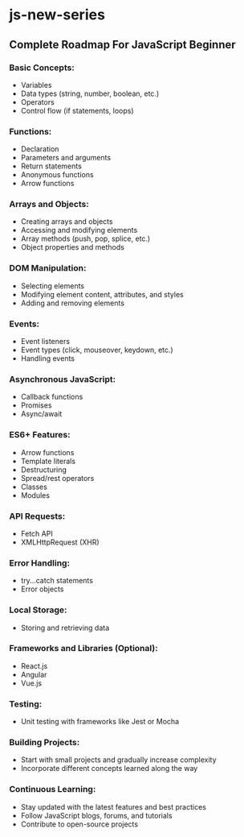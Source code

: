 # js-new-series

## Complete Roadmap For JavaScript Beginner



###  Basic Concepts:

- Variables
- Data types (string, number, boolean, etc.)
- Operators
- Control flow (if statements, loops)

###  Functions:

- Declaration
- Parameters and arguments
- Return statements
- Anonymous functions
- Arrow functions

### Arrays and Objects:

- Creating arrays and objects
- Accessing and modifying elements
- Array methods (push, pop, splice, etc.)
- Object properties and methods

### DOM Manipulation:

- Selecting elements
- Modifying element content, attributes, and styles
- Adding and removing elements

### Events:

- Event listeners
- Event types (click, mouseover, keydown, etc.)
- Handling events

### Asynchronous JavaScript:

- Callback functions
- Promises
- Async/await

### ES6+ Features:

- Arrow functions
- Template literals
- Destructuring
- Spread/rest operators
- Classes
- Modules

### API Requests:

- Fetch API
- XMLHttpRequest (XHR)

### Error Handling:

- try...catch statements
- Error objects

### Local Storage:

- Storing and retrieving data

### Frameworks and Libraries (Optional):

- React.js
- Angular
- Vue.js

### Testing:

- Unit testing with frameworks like Jest or Mocha

### Building Projects:

- Start with small projects and gradually increase complexity
- Incorporate different concepts learned along the way

### Continuous Learning:

- Stay updated with the latest features and best practices
- Follow JavaScript blogs, forums, and tutorials
- Contribute to open-source projects

